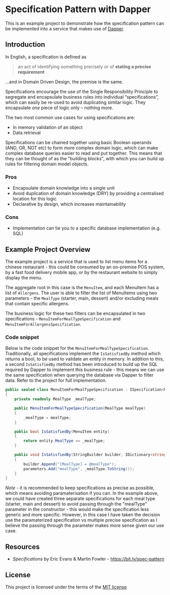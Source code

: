 # Specification Pattern with Dapper

This is an example project to demonstrate how the specification pattern can be implemented into a service that makes use of [Dapper](https://github.com/StackExchange/Dapper).

## Introduction

In English, a specification is defined as 
> an act of identifying something precisely or of **stating a precise requirement**

...and in Domain Driven Design, the premise is the same.

Specifications encourage the use of the Single Responsibility Principle to segregate and encapsulate business rules into individual “specifications”, which can easily be re-used to avoid duplicating similar logic. They encapsulate *one* piece of logic only – nothing more. 

The two most common use cases for using specifications are:
- In memory validation of an object
- Data retrieval

Specifications can be chained together using basic Boolean operands (AND, OR, NOT etc) to form more complex domain logic, which can make complex database queries easier to read and put together. This means that they can be thought of as the "building blocks", with which you can build up rules for filtering domain model objects.

### Pros

- Encapsulate domain knowledge into a single unit
- Avoid duplication of domain knowledge (DRY) by providing a centralised location for this logic
- Declarative by design, which increases maintainability

### Cons

- Implementation can tie you to a specific database implementation (e.g. SQL)

## Example Project Overview

The example project is a service that is used to list menu items for a chinese restaurant - this could be consumed by an on-premise POS system, by a fast food delivery mobile app, or by the restaurant website to simply display the menu. 

The aggregate root in this case is the `MenuItem`, and each MenuItem has a list of `Allergens`. The user is able to filter the list of MenuItems using two parameters - the `MealType` (starter, main, dessert) and/or excluding meals that contain specific allergens.

The business logic for these two filters can be encapsulated in two specifications - `MenuItemForMealTypeSpecification` and `MenuItemForAllergensSpecification`.

### Code snippet

Below is the code snippet for the `MenuItemForMealTypeSpecification`. Traditionally, all specifications implement the `IsSatisfiedBy` method which returns a bool, to be used to validate an entity in memory. In addition to this, a second `IsSatisfiedBy` method has been introduced to build up the SQL required by Dapper to implement this business rule - this means we can use the same specification when querying the database via Dapper to filter data. Refer to the project for full implementation.

```csharp
public sealed class MenuItemForMealTypeSpecification : ISpecification<MenuItem>
{
    private readonly MealType _mealType;

    public MenuItemForMealTypeSpecification(MealType mealType)
    {
        _mealType = mealType;
    }

    public bool IsSatisfiedBy(MenuItem entity)
    {
        return entity.MealType == _mealType;
    }

    public void IsSatisfiedBy(StringBuilder builder, IDictionary<string, object> parameters)
    {
        builder.Append("[MealType] = @mealType");
        parameters.Add("mealType", _mealType.ToString());
    }
}
```

*Note* - it is recommended to keep specifications as precise as possible, which means avoiding paramaterisation if you can. In the example above, we could have created three separate specifications for each meal type (starter, main and dessert) to avoid passing through the "mealType" parameter in the constructor - this would make the specification less generic and more specific. However, in this case I have taken the decision use the paramaterized specification vs multiple precise specification as I believe the passing through the parameter makes more sense given our use case.

## Resources

* *Specifications* by Eric Evans & Martin Fowler - https://bit.ly/spec-pattern

## License

This project is licensed under the terms of the [MIT license](https://github.com/mikesuffield/SpecificationPattern/blob/master/LICENSE)
